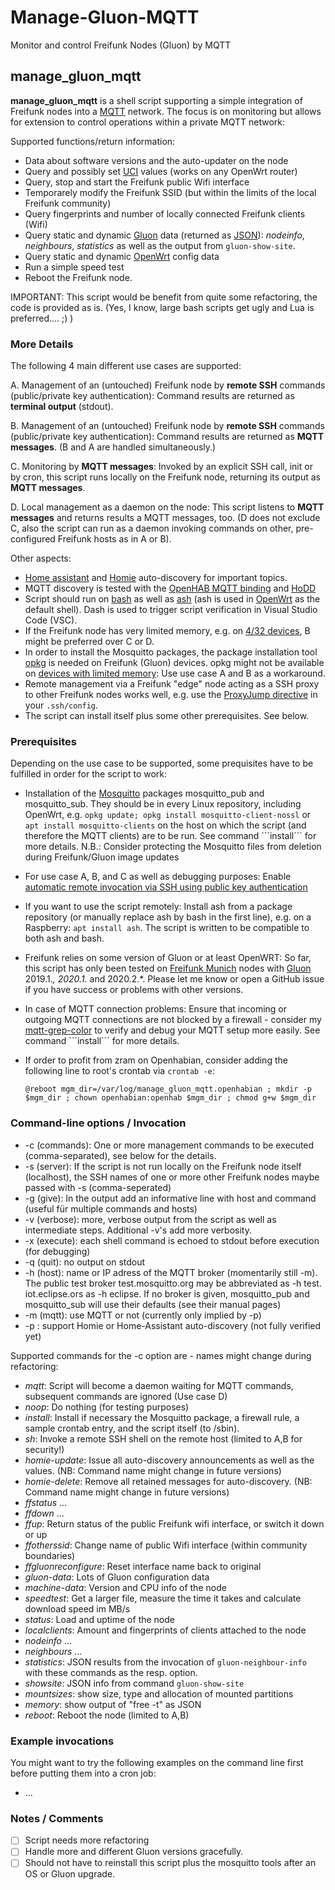 # Manage-Gluon-MQTT

Monitor and control Freifunk Nodes (Gluon) by MQTT

## manage_gluon_mqtt

**manage_gluon_mqtt** is a shell script supporting a simple integration of Freifunk nodes into a [MQTT](https://en.wikipedia.org/wiki/MQTT) network. The focus is on monitoring but allows for extension to control operations within a private MQTT network:

Supported functions/return information:

* Data about software versions and the auto-updater on the node
* Query and possibly set [UCI](https://openwrt.org/docs/guide-user/base-system/uci) values (works on any OpenWrt router)
* Query, stop and start the Freifunk public Wifi interface
* Temporarely modify the Freifunk SSID (but within the limits of the local Freifunk community)
* Query fingerprints and number of locally connected Freifunk clients (Wifi)
* Query static and dynamic [Gluon](https://gluon.readthedocs.io/en/latest/) data (returned as [JSON](https://de.wikipedia.org/wiki/JavaScript_Object_Notation)): _nodeinfo_, _neighbours_, _statistics_ as well as the output from `gluon-show-site`.
* Query static and dynamic [OpenWrt](https://openwrt.org) config data
* Run a simple speed test
* Reboot the Freifunk node.

IMPORTANT: This script would be benefit from quite some refactoring, the code is provided as is.
(Yes, I know, large bash scripts get ugly and Lua is preferred.... ;) )

### More Details

The following 4 main different use cases are supported:

A. Management of an (untouched) Freifunk node by **remote SSH** commands (public/private key authentication): Command results are returned as **terminal output** (stdout).

B. Management of an (untouched) Freifunk node by **remote SSH** commands (public/private key authentication): Command results are returned as **MQTT messages**. (B and A are handled simultaneously.)

C. Monitoring by **MQTT messages**: Invoked by an explicit SSH call, init or by cron, this script runs locally on the Freifunk node, returning its output as **MQTT messages**.

D. Local management as a daemon on the node: This script listens to **MQTT messages** and returns results a MQTT messages, too. (D does not exclude C, also the script can run as a daemon invoking commands on other, pre-configured Freifunk hosts as in A or B).

Other aspects:

* [Home assistant](https://www.home-assistant.io/docs/mqtt/discovery/) and [Homie](https://homieiot.github.io/specification/) auto-discovery for important topics.
* MQTT discovery is tested with the [OpenHAB MQTT binding](https://www.openhab.org/addons/bindings/mqtt/) and [HoDD](https://github.com/rroemhild/hodd)
* Script should run on [bash](https://de.wikipedia.org/wiki/Bash_(Shell)) as well as [ash](https://en.wikipedia.org/wiki/Almquist_shell) (ash is used in [OpenWrt](https://openwrt.org/) as the default shell). Dash is used to trigger script verification in Visual Studio Code (VSC).
* If the Freifunk node has very limited memory, e.g. on [4/32 devices](https://openwrt.org/supported_devices/openwrt_on_432_devices), B might be preferred over C or D.
* In order to install the Mosquitto packages, the package installation tool [opkg](https://openwrt.org/docs/guide-user/additional-software/opkg) is needed on Freifunk (Gluon) devices. opkg might not be available on [devices with limited memory](https://openwrt.org/supported_devices/openwrt_on_432_devices): Use use case A and B as a workaround.
* Remote management via a Freifunk "edge" node acting as a SSH proxy to other Freifunk nodes works well, e.g. use the [ProxyJump directive](https://www.redhat.com/sysadmin/ssh-proxy-bastion-proxyjump) in your `.ssh/config`.
* The script can install itself plus some other prerequisites. See below.

### Prerequisites

Depending on the use case to be supported, some prequisites have to be fulfilled in order for the script to work:

* Installation of the [Mosquitto](https://mosquitto.org) packages mosquitto_pub and mosquitto_sub. They should be in every Linux repository, including OpenWrt, e.g. ``opkg update; opkg install mosquitto-client-nossl`` or ``apt install mosquitto-clients`` on the host on which the script (and therefore the MQTT clients) are to be run.
See command ```install´´´ for more details.
N.B.: Consider protecting the Mosquitto files from deletion during Freifunk/Gluon image updates
* For use case A, B, and C as well as debugging purposes: 
  Enable [automatic remote invocation via SSH using public key authentication](https://openwrt.org/docs/guide-user/security/dropbear.public-key.auth)
* If you want to use the script remotely: Install ash from a package repository (or manually replace ash by bash in the first line), e.g. on a Raspberry: ``apt install ash``. The script is written to be compatible to both ash and bash.
* Freifunk relies on some version of Gluon or at least OpenWRT: So far, this script has only been tested on [Freifunk Munich](https://ffmuc.net) nodes with [Gluon](https://github.com/freifunk-gluon/gluon) 2019.1.*, 2020.1.* and 2020.2.*. 
   Please let me know or open a GitHub issue if you have success or problems with other versions.
* In case of MQTT connection problems: Ensure that incoming or outgoing MQTT connections are not blocked by a firewall - consider my [mqtt-grep-color](https://github.com/sheilbronn/mqtt-grep-color) to verify and debug your MQTT setup more easily. See command ```install´´´ for more details.
* If order to profit from zram on Openhabian, consider adding the following line to root's crontab via ``crontab -e``:

  ```crontab
  @reboot mgm_dir=/var/log/manage_gluon_mqtt.openhabian ; mkdir -p $mgm_dir ; chown openhabian:openhab $mgm_dir ; chmod g+w $mgm_dir
  ```

### Command-line options / Invocation

* -c (commands): One or more management commands to be executed (comma-separated), see below for the details.
* -s (server): If the script is not run locally on the Freifunk node itself (localhost), the SSH names of one or more other Freifunk nodes maybe passed with -s (comma-seperated)
* -g (give): In the output add an informative line with host and command (useful für multiple commands and hosts)
* -v (verbose): more, verbose output from the script as well as intermediate steps. Additional -v's add more verbosity.
* -x (execute): each shell command is echoed to stdout before execution (for debugging)
* -q (quit): no output on stdout
* -h (host): name or IP adress of the MQTT broker (momentarily still -m).
    The public test broker test.mosquitto.org may be abbreviated as -h test. iot.eclipse.ors as -h eclipse.
    If no broker is given, mosquitto_pub and mosquitto_sub will use their defaults (see their manual pages)
* -m (mqtt): use MQTT or not (currently only implied by -p)
* -p : support Homie or Home-Assistant auto-discovery (not fully verified yet)

Supported commands for the -c option are - names might change during refactoring:

* *mqtt*: Script will become a daemon waiting for MQTT commands, subsequent commands are ignored (Use case D)
* *noop*: Do nothing (for testing purposes)
* *install*: Install if necessary the Mosquitto package, a firewall rule, a sample crontab entry, and the script itself (to /sbin).
* *sh*: Invoke a remote SSH shell on the remote host (limited to A,B for security!)
* *homie-update*: Issue all auto-discovery announcements as well as the values. (NB: Command name might change in future versions)
* *homie-delete*: Remove all retained messages for auto-discovery. (NB: Command name might change in future versions)
* *ffstatus* ...
* *ffdown* ...
* *ffup*: Return status of the public Freifunk wifi interface, or switch it down or up
* *ffotherssid*: Change name of public Wifi interface (within community boundaries)
* *ffgluonreconfigure*: Reset interface name back to original
* *gluon-data*: Lots of Gluon configuration data
* *machine-data*: Version and CPU info of the node
* *speedtest*: Get a larger file, measure the time it takes and calculate download speed im MB/s
* *status*: Load and uptime of the node
* *localclients*: Amount and fingerprints of clients attached to the node
* *nodeinfo* ...
* *neighbours* ...
* *statistics*: JSON results from the invocation of `gluon-neighbour-info` with these commands as the resp. option.
* *showsite*: JSON info from command `gluon-show-site`
* *mountsizes*: show size, type and allocation of mounted partitions
* *memory*: show output of "free -t" as JSON
* *reboot*: Reboot the node (limited to A,B)

### Example invocations

You might want to try the following examples on the command line first before putting them into a cron job:

* ...

### Notes / Comments

* [ ] Script needs more refactoring
* [ ] Handle more and different Gluon versions gracefully.
* [ ] Should not have to reinstall this script plus the mosquitto tools after an OS or Gluon upgrade.
